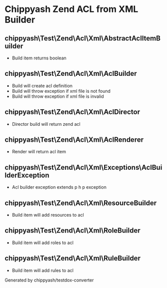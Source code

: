 # Chippyash Zend ACL from XML Builder

## chippyash\Test\Zend\Acl\Xml\AbstractAclItemBuilder

*  Build item returns boolean

## chippyash\Test\Zend\Acl\Xml\AclBuilder

*  Build will create acl definition
*  Build will throw exception if xml file is not found
*  Build will throw exception if xml file is invalid

## chippyash\Test\Zend\Acl\Xml\AclDirector

*  Director build will return zend acl

## chippyash\Test\Zend\Acl\Xml\AclRenderer

*  Render will return acl item

## chippyash\Test\Zend\Acl\Xml\Exceptions\AclBuilderException

*  Acl builder exception extends p h p exception

## chippyash\Test\Zend\Acl\Xml\ResourceBuilder

*  Build item will add resources to acl

## chippyash\Test\Zend\Acl\Xml\RoleBuilder

*  Build item will add roles to acl

## chippyash\Test\Zend\Acl\Xml\RuleBuilder

*  Build item will add rules to acl


Generated by chippyash/testdox-converter